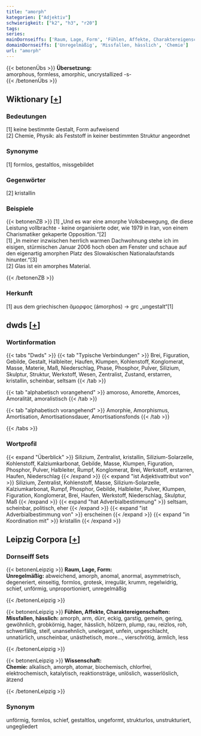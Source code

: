 ```yaml
---
title: "amorph"
kategorien: ["Adjektiv"]
schwierigkeit: ["k2", "h3", "r20"]
tags:
series:
mainDornseiffs: ['Raum, Lage, Form', 'Fühlen, Affekte, Charaktereigenschaften', 'Wissenschaft']
domainDornseiffs: ['Unregelmäßig', 'Missfallen, hässlich', 'Chemie']
url: "amorph"
---
```


{{< betonenÜbs >}}
**Übersetzung:**  
amorphous, formless, amorphic, uncrystallized -s-  
{{< /betonenÜbs >}}

## Wiktionary [[+](https://de.wiktionary.org/wiki/amorph)]

### Bedeutungen
[1] keine bestimmte Gestalt, Form aufweisend  
[2] Chemie, Physik: als Feststoff in keiner bestimmten Struktur angeordnet  

### Synonyme
[1] formlos, gestaltlos, missgebildet  

### Gegenwörter
[2] kristallin  

### Beispiele
{{< betonenZB >}}
[1] „Und es war eine amorphe Volksbewegung, die diese Leistung vollbrachte - keine organisierte oder, wie 1979 in Iran, von einem Charismatiker gekaperte Opposition.“[2]  
[1] „In meiner inzwischen herrlich warmen Dachwohnung stehe ich im eisigen, stürmischen Januar 2006 hoch oben am Fenster und schaue auf den eigenartig amorphen Platz des Slowakischen Nationalaufstands hinunter.“[3]  
[2] Glas ist ein amorphes Material.  

{{< /betonenZB >}}
### Herkunft
[1] aus dem griechischen ἄμορφος (ámorphos) → grc „ungestalt“[1]  



## dwds [[+](https://www.dwds.de/wb/amorph)]

### Wortinformation
{{< tabs "Dwds" >}}
{{< tab "Typische Verbindungen" >}}
Brei, Figuration, Gebilde, Gestalt, Halbleiter, Haufen, Klumpen, Kohlenstoff, Konglomerat, Masse, Materie, Maß, Niederschlag, Phase, Phosphor, Pulver, Silizium, Skulptur, Struktur, Werkstoff, Wesen, Zentralist, Zustand, erstarren, kristallin, scheinbar, seltsam
{{< /tab >}}

{{< tab "alphabetisch vorangehend" >}}
amoroso, Amorette, Amorces, Amoralität, amoralistisch
{{< /tab >}}

{{< tab "alphabetisch vorangehend" >}}
Amorphie, Amorphismus, Amortisation, Amortisationsdauer, Amortisationsfonds
{{< /tab >}}

{{< /tabs >}}

### Wortprofil
{{< expand "Überblick" >}} Silizium, Zentralist, kristallin, Silizium-Solarzelle, Kohlenstoff, Kalziumkarbonat, Gebilde, Masse, Klumpen, Figuration, Phosphor, Pulver, Halbleiter, Rumpf, Konglomerat, Brei, Werkstoff, erstarren, Haufen, Niederschlag {{< /expand >}}
{{< expand "ist Adjektivattribut von" >}} Silizium, Zentralist, Kohlenstoff, Masse, Silizium-Solarzelle, Kalziumkarbonat, Rumpf, Phosphor, Gebilde, Halbleiter, Pulver, Klumpen, Figuration, Konglomerat, Brei, Haufen, Werkstoff, Niederschlag, Skulptur, Maß {{< /expand >}}
{{< expand "hat Adverbialbestimmung" >}} seltsam, scheinbar, politisch, eher {{< /expand >}}
{{< expand "ist Adverbialbestimmung von" >}} erscheinen {{< /expand >}}
{{< expand "in Koordination mit" >}} kristallin {{< /expand >}}

## Leipzig Corpora [[+](https://corpora.uni-leipzig.de/en/res?word=amorph&corpusId=deu_newscrawl-public_2018)]

### Dornseiff Sets
{{< betonenLeipzig >}}
**Raum, Lage, Form:**  
**Unregelmäßig:** abweichend, amorph, anomal, anormal, asymmetrisch, degeneriert, einseitig, formlos, grotesk, irregulär, krumm, regelwidrig, schief, unförmig, unproportioniert, unregelmäßig  

{{< /betonenLeipzig >}}


{{< betonenLeipzig >}}
**Fühlen, Affekte, Charaktereigenschaften:**  
**Missfallen, hässlich:** amorph, arm, dürr, eckig, garstig, gemein, gering, gewöhnlich, grobkörnig, hager, hässlich, hölzern, plump, rau, reizlos, roh, schwerfällig, steif, unansehnlich, unelegant, unfein, ungeschlacht, unnatürlich, unscheinbar, unästhetisch, more..., vierschrötig, ärmlich, less  

{{< /betonenLeipzig >}}


{{< betonenLeipzig >}}
**Wissenschaft:**  
**Chemie:** alkalisch, amorph, atomar, biochemisch, chlorfrei, elektrochemisch, katalytisch, reaktionsträge, unlöslich, wasserlöslich, ätzend  

{{< /betonenLeipzig >}}

### Synonym
unförmig, formlos, schief, gestaltlos, ungeformt, strukturlos, unstrukturiert, ungegliedert

